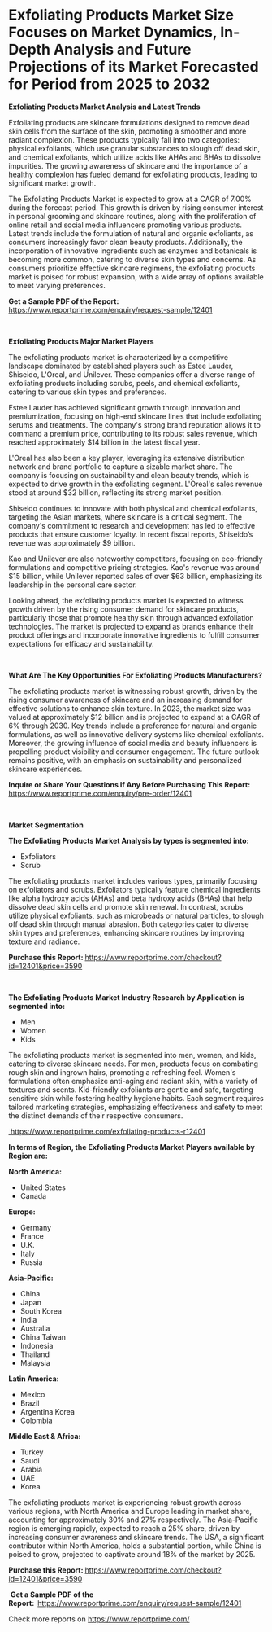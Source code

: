 <p><h1>Exfoliating Products Market Size Focuses on Market Dynamics, In-Depth Analysis and Future Projections of its Market Forecasted for Period from 2025 to 2032</h1></p><p><strong>Exfoliating Products Market Analysis and Latest Trends</strong></p>
<p><p>Exfoliating products are skincare formulations designed to remove dead skin cells from the surface of the skin, promoting a smoother and more radiant complexion. These products typically fall into two categories: physical exfoliants, which use granular substances to slough off dead skin, and chemical exfoliants, which utilize acids like AHAs and BHAs to dissolve impurities. The growing awareness of skincare and the importance of a healthy complexion has fueled demand for exfoliating products, leading to significant market growth.</p><p>The Exfoliating Products Market is expected to grow at a CAGR of 7.00% during the forecast period. This growth is driven by rising consumer interest in personal grooming and skincare routines, along with the proliferation of online retail and social media influencers promoting various products. Latest trends include the formulation of natural and organic exfoliants, as consumers increasingly favor clean beauty products. Additionally, the incorporation of innovative ingredients such as enzymes and botanicals is becoming more common, catering to diverse skin types and concerns. As consumers prioritize effective skincare regimens, the exfoliating products market is poised for robust expansion, with a wide array of options available to meet varying preferences.</p></p>
<p><strong>Get a Sample PDF of the Report:&nbsp;</strong> <a href="https://www.reportprime.com/enquiry/request-sample/12401?utm_campaign=3441&utm_medium=2&utm_source=Github&utm_content=ia&utm_term=18032025&utm_id=exfoliating-products">https://www.reportprime.com/enquiry/request-sample/12401</a></p>
<p>&nbsp;</p>
<p><strong>Exfoliating Products Major Market Players</strong></p>
<p><p>The exfoliating products market is characterized by a competitive landscape dominated by established players such as Estee Lauder, Shiseido, L'Oreal, and Unilever. These companies offer a diverse range of exfoliating products including scrubs, peels, and chemical exfoliants, catering to various skin types and preferences.</p><p>Estee Lauder has achieved significant growth through innovation and premiumization, focusing on high-end skincare lines that include exfoliating serums and treatments. The company's strong brand reputation allows it to command a premium price, contributing to its robust sales revenue, which reached approximately $14 billion in the latest fiscal year.</p><p>L'Oreal has also been a key player, leveraging its extensive distribution network and brand portfolio to capture a sizable market share. The company is focusing on sustainability and clean beauty trends, which is expected to drive growth in the exfoliating segment. L'Oreal's sales revenue stood at around $32 billion, reflecting its strong market position.</p><p>Shiseido continues to innovate with both physical and chemical exfoliants, targeting the Asian markets, where skincare is a critical segment. The company's commitment to research and development has led to effective products that ensure customer loyalty. In recent fiscal reports, Shiseido’s revenue was approximately $9 billion.</p><p>Kao and Unilever are also noteworthy competitors, focusing on eco-friendly formulations and competitive pricing strategies. Kao's revenue was around $15 billion, while Unilever reported sales of over $63 billion, emphasizing its leadership in the personal care sector.</p><p>Looking ahead, the exfoliating products market is expected to witness growth driven by the rising consumer demand for skincare products, particularly those that promote healthy skin through advanced exfoliation technologies. The market is projected to expand as brands enhance their product offerings and incorporate innovative ingredients to fulfill consumer expectations for efficacy and sustainability.</p></p>
<p>&nbsp;</p>
<p><strong>What Are The Key Opportunities For Exfoliating Products Manufacturers?</strong></p>
<p><p>The exfoliating products market is witnessing robust growth, driven by the rising consumer awareness of skincare and an increasing demand for effective solutions to enhance skin texture. In 2023, the market size was valued at approximately $12 billion and is projected to expand at a CAGR of 6% through 2030. Key trends include a preference for natural and organic formulations, as well as innovative delivery systems like chemical exfoliants. Moreover, the growing influence of social media and beauty influencers is propelling product visibility and consumer engagement. The future outlook remains positive, with an emphasis on sustainability and personalized skincare experiences.</p></p>
<p><strong>Inquire or Share Your Questions If Any Before Purchasing This Report:</strong> <a href="https://www.reportprime.com/enquiry/pre-order/12401?utm_campaign=3441&utm_medium=2&utm_source=Github&utm_content=ia&utm_term=18032025&utm_id=exfoliating-products">https://www.reportprime.com/enquiry/pre-order/12401</a></p>
<p>&nbsp;</p>
<p><strong>Market Segmentation</strong></p>
<p><strong>The Exfoliating Products Market Analysis by types is segmented into:</strong></p>
<p><ul><li>Exfoliators</li><li>Scrub</li></ul></p>
<p><p>The exfoliating products market includes various types, primarily focusing on exfoliators and scrubs. Exfoliators typically feature chemical ingredients like alpha hydroxy acids (AHAs) and beta hydroxy acids (BHAs) that help dissolve dead skin cells and promote skin renewal. In contrast, scrubs utilize physical exfoliants, such as microbeads or natural particles, to slough off dead skin through manual abrasion. Both categories cater to diverse skin types and preferences, enhancing skincare routines by improving texture and radiance.</p></p>
<p><strong>Purchase this Report:&nbsp;</strong><a href="https://www.reportprime.com/checkout?id=12401&price=3590&utm_campaign=3441&utm_medium=2&utm_source=Github&utm_content=ia&utm_term=18032025&utm_id=exfoliating-products">https://www.reportprime.com/checkout?id=12401&price=3590</a></p>
<p>&nbsp;</p>
<p><strong>The Exfoliating Products Market Industry Research by Application is segmented into:</strong></p>
<p><ul><li>Men</li><li>Women</li><li>Kids</li></ul></p>
<p><p>The exfoliating products market is segmented into men, women, and kids, catering to diverse skincare needs. For men, products focus on combating rough skin and ingrown hairs, promoting a refreshing feel. Women's formulations often emphasize anti-aging and radiant skin, with a variety of textures and scents. Kid-friendly exfoliants are gentle and safe, targeting sensitive skin while fostering healthy hygiene habits. Each segment requires tailored marketing strategies, emphasizing effectiveness and safety to meet the distinct demands of their respective consumers.</p></p>
<p><a href="https://www.reportprime.com/exfoliating-products-r12401?utm_campaign=3441&utm_medium=2&utm_source=Github&utm_content=ia&utm_term=18032025&utm_id=exfoliating-products">&nbsp;https://www.reportprime.com/exfoliating-products-r12401</a></p>
<p><strong>In terms of Region, the Exfoliating Products Market Players available by Region are:</strong></p>
<p>
    <p> <strong> North America: </strong>
        <ul>
            <li>United States</li>
            <li>Canada</li>
        </ul>
        </p> 
    <p> <strong> Europe: </strong>
        <ul>
            <li>Germany</li>
            <li>France</li>
            <li>U.K.</li>
            <li>Italy</li>
            <li>Russia</li>
        </ul>
        </p> 
    <p> <strong> Asia-Pacific: </strong>
        <ul>
            <li>China</li>
            <li>Japan</li>
            <li>South Korea</li>
            <li>India</li>
            <li>Australia</li>
            <li>China Taiwan</li>
            <li>Indonesia</li>
            <li>Thailand</li>
            <li>Malaysia</li>
        </ul>
        </p> 
    <p> <strong> Latin America: </strong>
        <ul>
            <li>Mexico</li>
            <li>Brazil</li>
            <li>Argentina Korea</li>
            <li>Colombia</li>
        </ul>
        </p> 
    <p> <strong> Middle East & Africa: </strong>
        <ul>
            <li>Turkey</li>
            <li>Saudi</li>
            <li>Arabia</li>
            <li>UAE</li>
            <li>Korea</li>
        </ul>
    </p>
    </p>
<p><p>The exfoliating products market is experiencing robust growth across various regions, with North America and Europe leading in market share, accounting for approximately 30% and 27% respectively. The Asia-Pacific region is emerging rapidly, expected to reach a 25% share, driven by increasing consumer awareness and skincare trends. The USA, a significant contributor within North America, holds a substantial portion, while China is poised to grow, projected to captivate around 18% of the market by 2025.</p></p>
<p><strong>Purchase this Report: </strong><a href="https://www.reportprime.com/checkout?id=12401&price=3590&utm_campaign=3441&utm_medium=2&utm_source=Github&utm_content=ia&utm_term=18032025&utm_id=exfoliating-products">https://www.reportprime.com/checkout?id=12401&price=3590</a></p>
<p>&nbsp;<strong>Get a Sample PDF of the Report:&nbsp;&nbsp;</strong><a href="https://www.reportprime.com/enquiry/request-sample/12401?utm_campaign=3441&utm_medium=2&utm_source=Github&utm_content=ia&utm_term=18032025&utm_id=exfoliating-products">https://www.reportprime.com/enquiry/request-sample/12401</a></p>
<p><strong></strong></p>
<p>Check more reports on <a href="https://www.reportprime.com/?utm_campaign=3441&utm_medium=2&utm_source=Github&utm_content=ia&utm_term=18032025&utm_id=exfoliating-products">https://www.reportprime.com/</a></p>